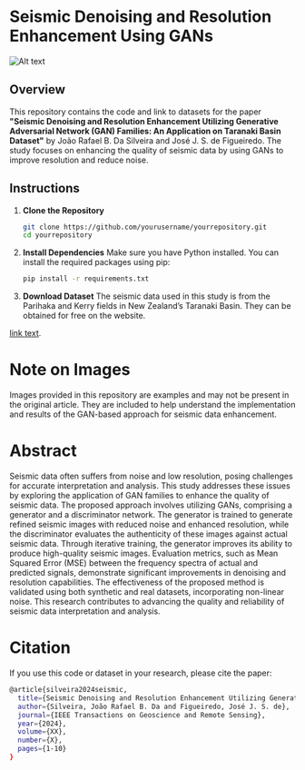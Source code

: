 # Seismic Denoising and Resolution Enhancement Using GANs
![Alt text](Images/sr_gan_pari_inl_461_v3.png)
## Overview
This repository contains the code and link to datasets for the paper **"Seismic Denoising and Resolution Enhancement Utilizing Generative Adversarial Network (GAN) Families: An Application on Taranaki Basin Dataset"** by João Rafael B. Da Silveira and José J. S. de Figueiredo. The study focuses on enhancing the quality of seismic data by using GANs to improve resolution and reduce noise.

## Instructions

1. **Clone the Repository**
   ```bash
   git clone https://github.com/yourusername/yourrepository.git
   cd yourrepository
2. **Install Dependencies**
Make sure you have Python installed. You can install the required packages using pip:
   ```bash
   pip install -r requirements.txt
3. **Download Dataset**
The seismic data used in this study is from the Parihaka and Kerry fields in New Zealand’s Taranaki Basin. They can be obtained for free on the website.

[link text](https://wiki.seg.org/wiki/Open_data#New_Zealand_3D).

# Note on Images
Images provided in this repository are examples and may not be present in the original article. They are included to help understand the implementation and results of the GAN-based approach for seismic data enhancement.

# Abstract
Seismic data often suffers from noise and low resolution, posing challenges for accurate interpretation and analysis. This study addresses these issues by exploring the application of GAN families to enhance the quality of seismic data. The proposed approach involves utilizing GANs, comprising a generator and a discriminator network. The generator is trained to generate refined seismic images with reduced noise and enhanced resolution, while the discriminator evaluates the authenticity of these images against actual seismic data. Through iterative training, the generator improves its ability to produce high-quality seismic images. Evaluation metrics, such as Mean Squared Error (MSE) between the frequency spectra of actual and predicted signals, demonstrate significant improvements in denoising and resolution capabilities. The effectiveness of the proposed method is validated using both synthetic and real datasets, incorporating non-linear noise. This research contributes to advancing the quality and reliability of seismic data interpretation and analysis.

# Citation
If you use this code or dataset in your research, please cite the paper:
   ```bash
   @article{silveira2024seismic,
     title={Seismic Denoising and Resolution Enhancement Utilizing Generative Adversarial Network (GAN) Families: An Application on Taranaki Basin Dataset},
     author={Silveira, João Rafael B. Da and Figueiredo, José J. S. de},
     journal={IEEE Transactions on Geoscience and Remote Sensing},
     year={2024},
     volume={XX},
     number={X},
     pages={1-10}
   }
